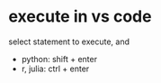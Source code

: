 # execute in vs code

select statement to execute, and 

- python: shift + enter
- r, julia: ctrl + enter
